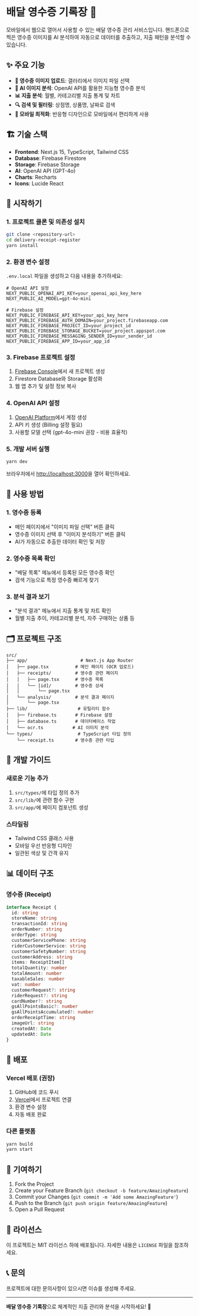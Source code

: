 # 배달 영수증 기록장 🧾

모바일에서 웹으로 열어서 사용할 수 있는 배달 영수증 관리 서비스입니다. 핸드폰으로 찍은 영수증 이미지를 AI 분석하여 자동으로 데이터를 추출하고, 지출 패턴을 분석할 수 있습니다.

## ✨ 주요 기능

- **📸 영수증 이미지 업로드**: 갤러리에서 이미지 파일 선택
- **🤖 AI 이미지 분석**: OpenAI API를 활용한 지능형 영수증 분석
- **📊 지출 분석**: 월별, 카테고리별 지출 통계 및 차트
- **🔍 검색 및 필터링**: 상점명, 상품명, 날짜로 검색
- **📱 모바일 최적화**: 반응형 디자인으로 모바일에서 편리하게 사용

## 🏗️ 기술 스택

- **Frontend**: Next.js 15, TypeScript, Tailwind CSS
- **Database**: Firebase Firestore
- **Storage**: Firebase Storage
- **AI**: OpenAI API (GPT-4o)
- **Charts**: Recharts
- **Icons**: Lucide React

## 🚀 시작하기

### 1. 프로젝트 클론 및 의존성 설치

```bash
git clone <repository-url>
cd delivery-receipt-register
yarn install
```

### 2. 환경 변수 설정

`.env.local` 파일을 생성하고 다음 내용을 추가하세요:

```env
# OpenAI API 설정
NEXT_PUBLIC_OPENAI_API_KEY=your_openai_api_key_here
NEXT_PUBLIC_AI_MODEL=gpt-4o-mini

# Firebase 설정
NEXT_PUBLIC_FIREBASE_API_KEY=your_api_key_here
NEXT_PUBLIC_FIREBASE_AUTH_DOMAIN=your_project.firebaseapp.com
NEXT_PUBLIC_FIREBASE_PROJECT_ID=your_project_id
NEXT_PUBLIC_FIREBASE_STORAGE_BUCKET=your_project.appspot.com
NEXT_PUBLIC_FIREBASE_MESSAGING_SENDER_ID=your_sender_id
NEXT_PUBLIC_FIREBASE_APP_ID=your_app_id
```

### 3. Firebase 프로젝트 설정

1. [Firebase Console](https://console.firebase.google.com/)에서 새 프로젝트 생성
2. Firestore Database와 Storage 활성화
3. 웹 앱 추가 및 설정 정보 복사

### 4. OpenAI API 설정

1. [OpenAI Platform](https://platform.openai.com/)에서 계정 생성
2. API 키 생성 (Billing 설정 필요)
3. 사용할 모델 선택 (gpt-4o-mini 권장 - 비용 효율적)

### 5. 개발 서버 실행

```bash
yarn dev
```

브라우저에서 [http://localhost:3000](http://localhost:3000)을 열어 확인하세요.

## 📱 사용 방법

### 1. 영수증 등록

- 메인 페이지에서 "이미지 파일 선택" 버튼 클릭
- 영수증 이미지 선택 후 "이미지 분석하기" 버튼 클릭
- AI가 자동으로 추출한 데이터 확인 및 저장

### 2. 영수증 목록 확인

- "배달 목록" 메뉴에서 등록된 모든 영수증 확인
- 검색 기능으로 특정 영수증 빠르게 찾기

### 3. 분석 결과 보기

- "분석 결과" 메뉴에서 지출 통계 및 차트 확인
- 월별 지출 추이, 카테고리별 분석, 자주 구매하는 상품 등

## 🗂️ 프로젝트 구조

```
src/
├── app/                    # Next.js App Router
│   ├── page.tsx          # 메인 페이지 (OCR 업로드)
│   ├── receipts/         # 영수증 관련 페이지
│   │   ├── page.tsx      # 영수증 목록
│   │   └── [id]/         # 영수증 상세
│   │       └── page.tsx
│   └── analysis/         # 분석 결과 페이지
│       └── page.tsx
├── lib/                   # 유틸리티 함수
│   ├── firebase.ts       # Firebase 설정
│   ├── database.ts       # 데이터베이스 작업
│   └── ocr.ts           # AI 이미지 분석
└── types/                 # TypeScript 타입 정의
    └── receipt.ts        # 영수증 관련 타입
```

## 🔧 개발 가이드

### 새로운 기능 추가

1. `src/types/`에 타입 정의 추가
2. `src/lib/`에 관련 함수 구현
3. `src/app/`에 페이지 컴포넌트 생성

### 스타일링

- Tailwind CSS 클래스 사용
- 모바일 우선 반응형 디자인
- 일관된 색상 및 간격 유지

## 📊 데이터 구조

### 영수증 (Receipt)

```typescript
interface Receipt {
  id: string
  storeName: string
  transactionId: string
  orderNumber: string
  orderType: string
  customerServicePhone: string
  riderCustomerService: string
  customerSafetyNumber: string
  customerAddress: string
  items: ReceiptItem[]
  totalQuantity: number
  totalAmount: number
  taxableSales: number
  vat: number
  customerRequest?: string
  riderRequest?: string
  cardNumber?: string
  gsAllPointsBasic?: number
  gsAllPointsAccumulated?: number
  orderReceiptTime: string
  imageUrl: string
  createdAt: Date
  updatedAt: Date
}
```

## 🚀 배포

### Vercel 배포 (권장)

1. GitHub에 코드 푸시
2. [Vercel](https://vercel.com)에서 프로젝트 연결
3. 환경 변수 설정
4. 자동 배포 완료

### 다른 플랫폼

```bash
yarn build
yarn start
```

## 🤝 기여하기

1. Fork the Project
2. Create your Feature Branch (`git checkout -b feature/AmazingFeature`)
3. Commit your Changes (`git commit -m 'Add some AmazingFeature'`)
4. Push to the Branch (`git push origin feature/AmazingFeature`)
5. Open a Pull Request

## 📄 라이선스

이 프로젝트는 MIT 라이선스 하에 배포됩니다. 자세한 내용은 `LICENSE` 파일을 참조하세요.

## 📞 문의

프로젝트에 대한 문의사항이 있으시면 이슈를 생성해 주세요.

---

**배달 영수증 기록장**으로 체계적인 지출 관리와 분석을 시작하세요! 🎯

